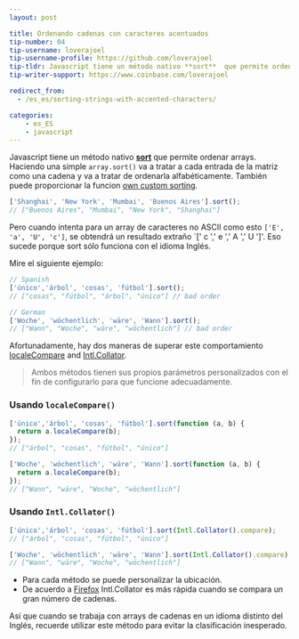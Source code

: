 ```yaml
---
layout: post

title: Ordenando cadenas con caracteres acentuados
tip-number: 04
tip-username: loverajoel 
tip-username-profile: https://github.com/loverajoel
tip-tldr: Javascript tiene un método nativo **sort**  que permite ordenar matrices. Haciendo un simple `array.sort()` va a tratar a cada entrada del array como una cadena y va a tratar de ordenarla alfabéticamente. Pero cuando intenta ordenar un array de caracteres no ASCII obtendrá un resultado extraño.
tip-writer-support: https://www.coinbase.com/loverajoel

redirect_from:
  - /es_es/sorting-strings-with-accented-characters/

categories:
    - es_ES
    - javascript
---
```


Javascript tiene un método nativo **[sort](https://developer.mozilla.org/en-US/docs/Web/JavaScript/Reference/Global_Objects/Array/sort)** que permite ordenar arrays. Haciendo una simple `array.sort()` va a tratar a cada entrada de la matriz como una cadena y va a tratar de ordenarla alfabéticamente. También puede proporcionar la funcion [own custom sorting](https://developer.mozilla.org/en-US/docs/Web/JavaScript/Reference/Global_Objects/Array/sort#Parameters).

```javascript
['Shanghai', 'New York', 'Mumbai', 'Buenos Aires'].sort();
// ["Buenos Aires", "Mumbai", "New York", "Shanghai"]
```

Pero cuando intenta para un array de caracteres no ASCII como esto `['E', 'a', 'U', 'c']`, se obtendrá un resultado extraño `[' c ',' e ',' A ',' U ']'. Eso sucede porque sort sólo funciona con el idioma Inglés.

Mire el siguiente ejemplo:

```javascript
// Spanish
['único','árbol', 'cosas', 'fútbol'].sort();
// ["cosas", "fútbol", "árbol", "único"] // bad order

// German
['Woche', 'wöchentlich', 'wäre', 'Wann'].sort();
// ["Wann", "Woche", "wäre", "wöchentlich"] // bad order
```

Afortunadamente, hay dos maneras de superar este comportamiento [localeCompare](https://developer.mozilla.org/en-US/docs/Web/JavaScript/Reference/Global_Objects/String/localeCompare) and [Intl.Collator](https://developer.mozilla.org/en-US/docs/Web/JavaScript/Reference/Global_Objects/Collator).

> Ambos métodos tienen sus propios parámetros personalizados con el fin de configurarlo para que funcione adecuadamente.

### Usando `localeCompare()`

```javascript
['único','árbol', 'cosas', 'fútbol'].sort(function (a, b) {
  return a.localeCompare(b);
});
// ["árbol", "cosas", "fútbol", "único"]

['Woche', 'wöchentlich', 'wäre', 'Wann'].sort(function (a, b) {
  return a.localeCompare(b);
});
// ["Wann", "wäre", "Woche", "wöchentlich"]
```

### Usando `Intl.Collator()`

```javascript
['único','árbol', 'cosas', 'fútbol'].sort(Intl.Collator().compare);
// ["árbol", "cosas", "fútbol", "único"]

['Woche', 'wöchentlich', 'wäre', 'Wann'].sort(Intl.Collator().compare);
// ["Wann", "wäre", "Woche", "wöchentlich"]
```

- Para cada método se puede personalizar la ubicación.
- De acuerdo a [Firefox](https://developer.mozilla.org/en-US/docs/Web/JavaScript/Reference/Global_Objects/String/localeCompare#Performance) Intl.Collator es más rápida cuando se compara un gran número de cadenas.

Así que cuando se trabaja con arrays de cadenas en un idioma distinto del Inglés, recuerde utilizar este método para evitar la clasificación inesperado.